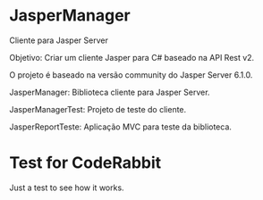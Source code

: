 # JasperManager
Cliente para Jasper Server

Objetivo: Criar um cliente Jasper para C# baseado na API Rest v2.

  O projeto é baseado na versão community do Jasper Server 6.1.0.

  JasperManager: Biblioteca cliente para Jasper Server.
  
  JasperManagerTest: Projeto de teste do cliente.
  
  JasperReportTeste: Aplicação MVC para teste da biblioteca.


# Test for CodeRabbit
Just a test to see how it works. 